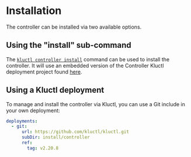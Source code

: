 <!-- This comment is uncommented when auto-synced to www-kluctl.io

---
title: "Installation"
linkTitle: "Installation"
weight: 20
description: "Installing the Kluctl Controller"
---
-->

# Installation

The controller can be installed via two available options.

## Using the "install" sub-command

The [`kluctl controller install`](./reference/commands/controller-install.md) command can be used to install the
controller. It will use an embedded version of the Controller Kluctl deployment project
found [here](https://github.com/kluctl/kluctl/tree/main/install/controller).

## Using a Kluctl deployment

To manage and install the controller via Kluctl, you can use a Git include in your own deployment:

```yaml
deployments:
  - git:
      url: https://github.com/kluctl/kluctl.git
      subDir: install/controller
      ref:
        tag: v2.20.8
```
